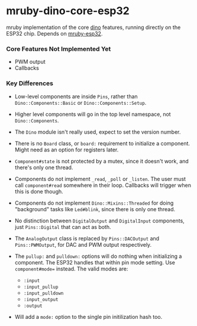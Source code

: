 # mruby-dino-core-esp32

mruby implementation of the core [dino](https://github.com/austinbv/dino) features, running directly on the ESP32 chip. Depends on [mruby-esp32](https://github.com/mruby-esp32).


### Core Features Not Implemented Yet

* PWM output
* Callbacks


### Key Differences

* Low-level components are inside `Pins`, rather than `Dino::Components::Basic` or `Dino::Components::Setup`.
* Higher level components will go in the top level namespace, not `Dino::Components`.
* The `Dino` module isn't really used, expect to set the version number.
* There is no `Board` class, or `board:` requirement to initialize a component. Might need as an option for registers later.
* `Component#state` is not protected by a mutex, since it doesn't work, and there's only one thread.
* Components do not implement `_read`, `_poll` or `_listen`. The user must call `component#read` somewhere in their loop. Callbacks will trigger when this is done though.
* Components do not implement `Dino::Mixins::Threaded` for doing "background" tasks like `Led#blink`, since there is only one thread.

* No distinction between `DigitalOutput` and `DigitalInput` components, just `Pins::Digital` that can act as both.
* The `AnalogOutput` class is replaced by `Pins::DACOutput` and `Pins::PWMOutput`, for DAC and PWM output respectively.
* The `pullup:` and `pulldown:` options will do nothing when initializing a component. The ESP32 handles that within pin mode setting. Use `component#mode=` instead. The valid modes are:
   * `:input`
   * `:input_pullup`
   * `:input_pulldown`
   * `:input_output`
   * `:output`
* Will add a `mode:` option to the single pin initilization hash too.
